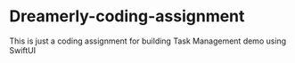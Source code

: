 # Dreamerly-coding-assignment

This is just a coding assignment for building Task Management demo using SwiftUI
